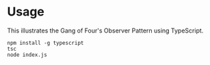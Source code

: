 # Usage

This illustrates the Gang of Four's Observer Pattern using TypeScript.

```
npm install -g typescript
tsc
node index.js
```